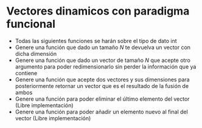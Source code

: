 # Vectores dinamicos con paradigma funcional
- Todas las siguientes funciones se harán sobre el tipo de dato int
- Genere una función que dado un tamaño *N* te devuelva un vector con dicha dimensión
- Genere una función que dado un vector de tamaño *N* que acepte otro argumento para poder redimensionarlo sin perder la información que ya contiene
- Genere una función que acepte dos vectores y sus dimensiones para posteriormente retornar un vector que es el resultado de la fusión de ambos
- Genere una función para poder eliminar el último elemento del vector (Libre implementación)
- Genere una función para poder añadir un elemento nuevo al final del vector (Libre implementación)